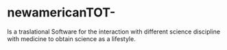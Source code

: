 # newamericanTOT-
Is a traslational Software for the interaction with different science discipline with medicine to obtain science as a lifestyle.
